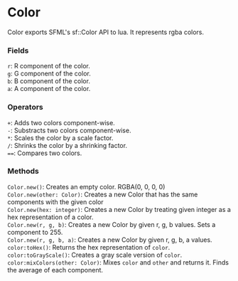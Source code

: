 # Color
Color exports SFML's sf::Color API to lua. It represents rgba colors.

### Fields
`r`: R component of the color.  
`g`: G component of the color.  
`b`: B component of the color.  
`a`: A component of the color.  

### Operators
`+`: Adds two colors component-wise.  
`-`: Substracts two colors component-wise.  
`*`: Scales the color by a scale factor.  
`/`: Shrinks the color by a shrinking factor.  
`==`: Compares two colors.  

### Methods
`Color.new()`: Creates an empty color. RGBA(0, 0, 0, 0)  
`Color.new(other: Color)`: Creates a new Color that has the same components with the given color  
`Color.new(hex: integer)`: Creates a new Color by treating given integer as a hex representation of a color.  
`Color.new(r, g, b)`: Creates a new Color by given r, g, b values. Sets a component to 255.  
`Color.new(r, g, b, a)`: Creates a new Color by given r, g, b, a values.  
`color:toHex()`: Returns the hex representation of `color`.  
`color:toGrayScale()`: Creates a gray scale version of `color`.  
`color:mixColors(other: Color)`: Mixes `color` and `other` and returns it. Finds the average of each component.  
